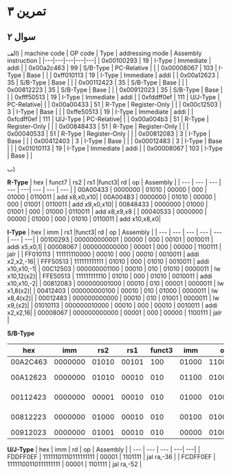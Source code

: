 
# تمرین ۳


## سوال ۲
الف)
| machine code | OP code | Type | addressing mode | Assembly instruction |
|---|---|---|---|---|
| 0x00100293 | 19 | I-Type | Immediate     | addi | 
| 0x00a2c463 | 99 | S/B-Type | PC-Relative |  |
| 0x00008067 | 103 | I-Type | Base         |  |
| 0xff010113 | 19 | I-Type | Immediate     | addi |
| 0x00a12623 | 35 | S/B-Type | Base        |  |
| 0x00112423 | 35 | S/B-Type | Base        |  |
| 0x00812223 | 35 | S/B-Type | Base        |  |
| 0x00912023 | 35 | S/B-Type | Base        |  |
| 0xfff50513 | 19 | I-Type | Immediate     | addi |
| 0xfddff0ef | 111 | U/J-Type | PC-Relative|  |
| 0x00a00433 | 51 | R-Type | Register-Only |  |
| 0x00c12503 | 3 | I-Type | Base           |  |
| 0xffe50513 | 19 | I-Type | Immediate     | addi |
| 0xfcdff0ef | 111 | U/J-Type | PC-Relative|  |
| 0x00a004b3 | 51 | R-Type | Register-Only |  |
| 0x00848433 | 51 | R-Type | Register-Only |  |
| 0x00040533 | 51 | R-Type | Register-Only |  |
| 0x00812083 | 3 | I-Type | Base           |  |
| 0x00412403 | 3 | I-Type | Base           |  |
| 0x00012483 | 3 | I-Type | Base           |  |
| 0x01010113 | 19 | I-Type | Immediate     | addi |
| 0x00008067 | 103 | I-Type | Base         |  |


ب)

**R-Type**
| hex      | funct7  |  rs2  |  rs1  |funct3|  rd  |   op    | Assembly |
| --- | --- | --- | --- | ---| ---   | --- | ---   |
| 00A00433 | 0000000 | 01010 | 00000 | 000 | 01000 | 0110011 | add x8,x0,x10|
| 00A004B3 | 0000000 | 01010 | 00000 | 000 | 01001 | 0110011 | add x9,x0,x10|
| 00848433 | 0000000 | 01000 | 01001 | 000 | 01000 | 0110011 | add x8,x9,x8 |
| 00040533 | 0000000 | 00000 | 01000 | 000 | 01010 | 0110011 | add x10,x8,x0|


**I-Type**
| hex      |      imm     | rs1  |funct3|   rd  |   op    | Assembly |
| ---      | ---          | ---   | --- | ---   | ---     | ---|
| 00100293 | 000000000001 | 00000 | 000 | 00101 | 0010011 | addi x5,x0,1|
| 00008067 | 000000000000 | 00001 | 000 | 00000 | 1100111 | jalr |
| FF010113 | 111111110000 | 00010 | 000 | 00010 | 0010011 | addi x2,x2,-16|
| FFF50513 | 111111111111 | 01010 | 000 | 01010 | 0010011 | addi x10,x10,-1|
| 00C12503 | 000000001100 | 00010 | 010 | 01010 | 0000011 | lw x10,12(x2)|
| FFE50513 | 111111111110 | 01010 | 000 | 01010 | 0010011 | addi x10,x10,-2|
| 00812083 | 000000001000 | 00010 | 010 | 00001 | 0000011 | lw x1,8(x2)|
| 00412403 | 000000000100 | 00010 | 010 | 01000 | 0000011 | lw x8,4(x2)|
| 00012483 | 000000000000 | 00010 | 010 | 01001 | 0000011 | lw x9,(x2)|
| 01010113 | 000000010000 | 00010 | 000 | 00010 | 0010011 | addi x2,x2,16|
| 00008067 | 000000000000 | 00001 | 000 | 00000 | 1100111 | jalr |


**S/B-Type**

| hex      | imm     | rs2   | rs1   |funct3| imm  |    op   | Assembly |
| ---      | ---     | ---   | ---   | --- | ---   | ---     | ---|
| 00A2C463 | 0000000 | 01010 | 00101 | 100 | 01000 | 1100011 | bne |
| 00A12623 | 0000000 | 01010 | 00010 | 010 | 01100 | 0100011 | sw x10,12(x5)|
| 00112423 | 0000000 | 00001 | 00010 | 010 | 01000 | 0100011 | sw x1,8(x5)|
| 00812223 | 0000000 | 01000 | 00010 | 010 | 00100 | 0100011 | sw x8,4(x5)|
| 00912023 | 0000000 | 01001 | 00010 | 010 | 00000 | 0100011 | sw x9,(x5)|

**U/J-Type**
| hex | imm | rd | op | Assembly |
| --- | --- | --- | ---| ---|
| FDDFF0EF | 11111101110111111111 | 00001 | 1101111 | jal ra,-36 |
| FCDFF0EF | 11111100110111111111 | 00001 | 1101111 | jal ra,-52 |
